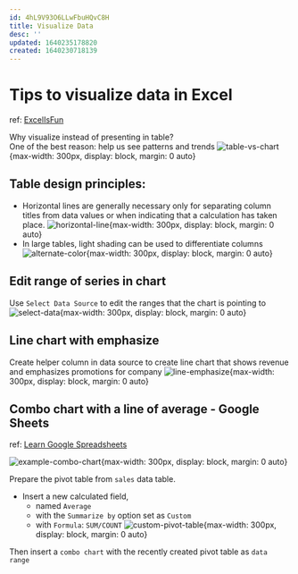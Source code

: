 ```yaml
---
id: 4hL9V93O6LLwFbuHQvC8H
title: Visualize Data
desc: ''
updated: 1640235178820
created: 1640230718139
---
```

# Tips to visualize data in Excel

ref: [ExcelIsFun](https://www.youtube.com/watch?v=UVZcamKLJgU)

Why visualize instead of presenting in table?  
One of the best reason: help us see patterns and trends
![table-vs-chart](https://i.imgur.com/aNNypjK.jpg){max-width: 300px, display: block, margin: 0 auto}

## Table design principles:
- Horizontal lines are generally necessary only for separating column titles from data values or when
indicating that a calculation has taken place.
![horizontal-line](https://i.imgur.com/1n3A01N.jpg){max-width: 300px, display: block, margin: 0 auto}
- In large tables, light shading can be used to differentiate columns
![alternate-color](https://i.imgur.com/gW8elAU.jpg){max-width: 300px, display: block, margin: 0 auto}

## Edit range of series in chart 
Use `Select Data Source` to edit the ranges that the chart is pointing to
![select-data](https://i.imgur.com/pYPRyWm.jpg){max-width: 300px, display: block, margin: 0 auto}

## Line chart with emphasize
Create helper column in data source to create line chart that shows revenue and emphasizes promotions for company
![line-emphasize](https://i.imgur.com/WheknBf.jpg){max-width: 300px, display: block, margin: 0 auto}

## Combo chart with a line of average - Google Sheets

ref: [Learn Google Spreadsheets](https://youtu.be/6vbferZJNJY?t=917)

![example-combo-chart](https://i.imgur.com/qS4fI21.jpg){max-width: 300px, display: block, margin: 0 auto}

Prepare the pivot table from `sales` data table. 
- Insert a new calculated field, 
    - named `Average` 
    - with the `Summarize by` option set as `Custom`
    - with `Formula`: `SUM/COUNT`
![custom-pivot-table](https://i.imgur.com/lv4ajPt.jpg){max-width: 300px, display: block, margin: 0 auto}

Then insert a `combo chart` with the recently created pivot table as `data range`